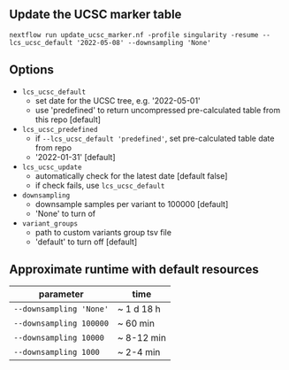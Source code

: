 ## Update the UCSC marker table

```
nextflow run update_ucsc_marker.nf -profile singularity -resume --lcs_ucsc_default '2022-05-08' --downsampling 'None'
```

## Options

- `lcs_ucsc_default` 
  - set date for the UCSC tree, e.g. '2022-05-01'
  - use 'predefined' to return uncompressed pre-calculated table from this repo [default]
- `lcs_ucsc_predefined`
  - if `--lcs_ucsc_default 'predefined'`, set pre-calculated table date from repo
  - '2022-01-31' [default]
- `lcs_ucsc_update`
  - automatically check for the latest date [default false]
  - if check fails, use `lcs_ucsc_default`
- `downsampling` 
  - downsample samples per variant to 100000 [default]
  - 'None' to turn of
- `variant_groups`
  - path to custom variants group tsv file 
  - 'default' to turn off [default]


## Approximate runtime with default resources

|parameter|time|
|-|-|
|`--downsampling 'None'`  | ~ 1 d 18 h|
|`--downsampling 100000`  | ~ 60 min|
|`--downsampling 10000`   | ~ 8-12 min|
|`--downsampling 1000`    | ~ 2-4 min|
